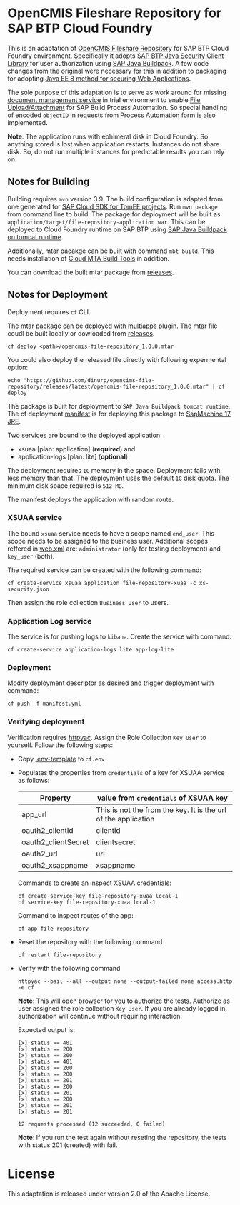 # OpenCMIS Fileshare Repository for SAP BTP Cloud Foundry

This is an adaptation of [OpenCMIS Fileshare Repository](https://chemistry.apache.org/java/developing/repositories/dev-repositories-fileshare.html) for 
SAP BTP Cloud Foundry environment. Specifically it adopts 
[SAP BTP Java Security Client Library](https://github.com/SAP/cloud-security-services-integration-library/tree/main-2.x/java-security) 
for user authorization using 
[SAP Java Buildpack](https://github.com/SAP/cloud-security-services-integration-library/blob/main-2.x/samples/sap-java-buildpack-api-usage/README.md). 
A few code changes from the original were necessary for this in addition to packaging for adopting 
[Java EE 8 method for securing Web Applications](https://javaee.github.io/tutorial/security-webtier002.html). 

The sole purpose of this adaptation is to serve as work around for missing
[document management service](https://help.sap.com/docs/build-process-automation/sap-build-process-automation/configure-sap-document-management-service-for-process-attachments) in trial environment 
to enable [File Upload/Attachment](https://help.sap.com/docs/build-process-automation/sap-build-process-automation/form-input-fields) for SAP Build Process Automation. So special handling of encoded `objectID` in requests from Process Automation form is also implemented. 

**Note**: The application runs with ephimeral disk in Cloud Foundry. So anything stored is lost when application restarts. 
Instances do not share disk. So, do not run multiple instances for predictable results you can rely on.  

## Notes for Building
Building requires `mvn` version 3.9. 
The build configuration is adapted from one generated for 
[SAP Cloud SDK for TomEE projects](https://sap.github.io/cloud-sdk/docs/java/getting-started#generating-a-project-from-a-maven-archetype).
Run `mvn package` from command line to build. 
The package for deployment will be built as `application/target/file-repository-application.war`. This can be deployed to Cloud Foundry 
runtime on SAP BTP using [SAP Java Buildpack on tomcat runtime](https://help.sap.com/docs/btp/sap-business-technology-platform/tomcat).

Additionally, mtar pacakge can be built with command `mbt build`. 
This needs installation of [Cloud MTA Build Tools](https://sap.github.io/cloud-mta-build-tool/download/) in addition.

You can download the built mtar package from [releases](releases/latest).

## Notes for Deployment
Deployment requires `cf` CLI. 

The mtar package can be deployed with [multiapps](https://github.com/cloudfoundry/multiapps-cli-plugin#download-and-installation) plugin. The mtar file coudl be built locally or dowloaded from [releases](releases/latest).
```
cf deploy <path>/opencmis-file-repository_1.0.0.mtar
```
You could also deploy the released file directly with following expermental option:
```
echo "https://github.com/dinurp/opencims-file-repository/releases/latest/opencmis-file-repository_1.0.0.mtar" | cf deploy
```

The package is built for deployment to `SAP Java Buildpack tomcat runtime`. 
The cf deployment [manifest](manifest.yml) is for deploying this package to 
[SapMachine 17 JRE](https://help.sap.com/docs/btp/sap-business-technology-platform/sapmachine#activation-using-jre). 

Two services are bound to the deployed application: 
- xsuaa [plan: application] (**required**) and
- application-logs [plan: lite] (__optional__)

The deployment requires `1G` memory in the space. Deployment fails with less memory than that.
The deployment uses the default `1G` disk quota. The minimum disk space required is `512 MB`. 

The manifest deploys the application with random route. 

### XSUAA service
The bound `xsuaa` service needs to have a scope named `end_user`. This scope needs to be assigned to the business user. Additional scopes reffered in [web.xml](application\src\main\webapp\WEB-INF\web.xml#L34) are: `administrator` (only for testing deployment) and `key_user` (both).

The required service can be created with the following command:
```
cf create-service xsuaa application file-repository-xuaa -c xs-security.json 
```
Then assign the role collection `Business User` to users.

### Application Log service
The service is for pushing logs to `kibana`. Create the service with command:
```
cf create-service application-logs lite app-log-lite
```

### Deployment
Modify deployment descriptor as desired and trigger deployment with command:
```
cf push -f manifest.yml
```
### Verifying deployment
Verification requires [httpyac](https://httpyac.github.io/guide/installation_cli.html). 
Assign the Role Collection `Key User` to yourself.
Follow the following steps:

- Copy [.env-template](.env-template) to `cf.env`
- Populates the properties from `credentials` of a key for XSUAA service as follows:

  |Property|value from `credentials` of XSUAA key|
  |---|---|
  |app_url| This is not the from the key. It is the url of the application|
  |oauth2_clientId| clientid|
  |oauth2_clientSecret| clientsecret|
  |oauth2_url| url|
  |oauth2_xsappname| xsappname|

  Commands to create an inspect XSUAA credentials:
    ```
    cf create-service-key file-repository-xuaa local-1
    cf service-key file-repository-xuaa local-1
    ```

  Command to inspect routes of the app:
    ```
    cf app file-repository
    ```
- Reset the repository with the following command
    ```
    cf restart file-repository
    ```
- Verify with the following command
    ```
    httpyac --bail --all --output none --output-failed none access.http -e cf
    ```
    **Note**: This will open browser for you to authorize the tests. Authorize as user assigned the role collection `Key User`. If you are already logged in, authorization will continue without requiring interaction. 

    Expected output is:
    ```
    [x] status == 401
    [x] status == 200
    [x] status == 200
    [x] status == 401
    [x] status == 200
    [x] status == 200
    [x] status == 201
    [x] status == 200
    [x] status == 201
    [x] status == 200
    [x] status == 201
    [x] status == 201

    12 requests processed (12 succeeded, 0 failed)
    ```

    **Note**: If you run the test again without reseting the repository, the tests with status 201 (created) with fail. 

# License
This adaptation is released under version 2.0 of the Apache License.